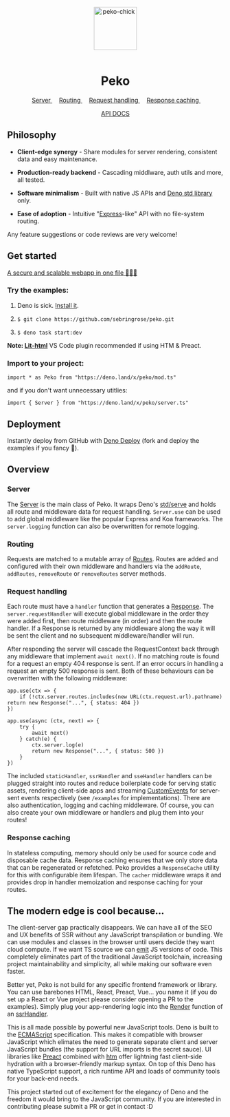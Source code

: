 <p align="center">
    <img 
        height="100px"
        width="100px"
        style="margin: 1rem auto;"
        src="https://raw.githubusercontent.com/sebringrose/peko/main/examples/preact/src/assets/twemoji_chick.svg" alt="peko-chick" 
    />
</p>
<h1 align="center">Peko</h1>

<p align="center">
    <span>
        &nbsp;
        <a href="#events">
            Server
        </a>
        &nbsp;
    </span>
    <span>
        &nbsp;
        <a href="#routing">
            Routing
        </a>
        &nbsp;
    </span>
    <span>
        &nbsp;
        <a href="#request-handling">
            Request handling
        </a>
        &nbsp;
    </span>
    <span>
        &nbsp;
        <a href="#response-caching">
            Response caching
        </a>
        &nbsp;
    </span>
</p>

<p align="center">
    <a href="https://doc.deno.land/https://deno.land/x/peko/mod.ts">
        API DOCS
    </a>
</p>

<h2>Philosophy</h2>

- <strong>Client-edge synergy</strong> - Share modules for server rendering, consistent data and easy maintenance.

- <strong>Production-ready backend</strong> - Cascading middlware, auth utils and more, all tested.

- <strong>Software minimalism</strong> - Built with native JS APIs and [Deno std library](https://deno.land/std) only.

- <strong>Ease of adoption</strong> - Intuitive "[Express](https://github.com/expressjs/express)-like" API with no file-system routing.

Any feature suggestions or code reviews are very welcome!

<h2>Get started</h2>

[A secure and scalable webapp in one file 🧑‍💻🌠](https://github.com/sebringrose/peko/blob/main/examples/auth/app.ts)

<h3>Try the examples:</h3>

1. Deno is sick. [Install it](https://deno.land/manual/getting_started/installation).</a>

2. `$ git clone https://github.com/sebringrose/peko.git`

3. `$ deno task start:dev`

<strong>Note: [Lit-html](https://marketplace.visualstudio.com/items?itemName=bierner.lit-html)</strong> VS Code plugin recommended if using HTM & Preact.

<h3>Import to your project:</h3>

`import * as Peko from "https://deno.land/x/peko/mod.ts"`

and if you don't want unnecessary utitlies:

`import { Server } from "https://deno.land/x/peko/server.ts"`

<h2>Deployment</h2>

Instantly deploy from GitHub with [Deno Deploy](https://dash.deno.com/projects) (fork and deploy the examples if you fancy 💖).

<h2>Overview</h2>
<h3 id="#server">Server</h3>

The [Server](https://deno.land/x/peko/server.ts)</a> is the main class of Peko. It wraps Deno's [std/serve](<a href="https://deno.land/std/http/server.ts">) and holds all route and middleware data for request handling. `Server.use` can be used to add global middleware like the popular Express and Koa frameworks. The `server.logging` function can also be overwritten for remote logging.

<h3 id="#routing">Routing</h3>

Requests are matched to a mutable array of [Routes](https://doc.deno.land/https://deno.land/x/peko/server.ts/~/Route">). Routes are added and configured with their own middleware and handlers via the `addRoute`, `addRoutes`, `removeRoute` or `removeRoutes` server methods.

<h3 id="request-handling">Request handling</h3>

Each route must have a <code>handler</code> function that generates a [Response](https://developer.mozilla.org/en-US/docs/Web/API/Response/Response). The `server.requestHandler` will execute global middleware in the order they were added first, then route middleware (in order) and then the route handler. If a Response is returned by any middleware along the way it will be sent the client and no subsequent middleware/handler will run.

After responding the server will cascade the RequestContext back through any middleware that implement `await next()`. If no matching route is found for a request an empty 404 response is sent. If an error occurs in handling a request an empty 500 response is sent. Both of these behaviours can be overwritten with the following middleware:

```
app.use(ctx => {
    if (!ctx.server.routes.includes(new URL(ctx.request.url).pathname) return new Response("...", { status: 404 })
})
```

```
app.use(async (ctx, next) => {
    try {
        await next()
    } catch(e) {
        ctx.server.log(e)
        return new Response("...", { status: 500 })
    }
})
```

The included `staticHandler`, `ssrHandler` and `sseHandler` handlers can be plugged straight into routes and reduce boilerplate code for serving static assets, rendering client-side apps and streaming [CustomEvents](https://developer.mozilla.org/docs/Web/API/CustomEvent/CustomEvent) for server-sent events respectively (see `/examples` for implementations). There are also authentication, logging and caching middleware. Of course, you can also create your own middleware or handlers and plug them into your routes!

<h3 id="response-caching">Response caching</h3>

In stateless computing, memory should only be used for source code and disposable cache data. Response caching ensures that we only store data that can be regenerated or refetched. Peko provides a `ResponseCache` utility for this with configurable item lifespan. The `cacher` middleware wraps it and provides drop in handler memoization and response caching for your routes.

<h2 id="cool">The modern edge is cool because...</h2>

The client-server gap practically disappears. We can have all of the SEO and UX benefits of SSR without any JavaScript transpilation or bundling. We can use modules and classes in the browser until users decide they want cloud compute. If we want TS source we can [emit](https://github.com/denoland/deno_emit) JS versions of code. This completely eliminates part of the traditional JavaScript toolchain, increasing project maintainability and simplicity, all while making our software even faster.

Better yet, Peko is not build for any specific frontend framework or library. You can use barebones HTML, React, Preact, Vue... you name it (if you do set up a React or Vue project please consider opening a PR to the examples). Simply plug your app-rendering logic into the [Render](https://deno.land/x/peko@v1.0.0/handlers/ssr.ts?s=Render) function of an [ssrHandler](https://doc.deno.land/https://deno.land/x/peko/lib/handlers/ssr.ts).

This is all made possible by powerful new JavaScript tools. Deno is built to the [ECMAScript](https://tc39.es/) specification</a>. This makes it compatible with browser JavaScript which elimates the need to generate separate client and server JavaScript bundles (the support for URL imports is the secret sauce). UI libraries like [Preact](https://github.com/preactjs/preact) combined with [htm](https://github.com/developit/htm) offer lightning fast client-side hydration with a browser-friendly markup syntax. On top of this Deno has native TypeScript support, a rich runtime API and loads of community tools for your back-end needs.

This project started out of excitement for the elegancy of Deno and the freedom it would bring to the JavaScript community. If you are interested in contributing please submit a PR or get in contact :D
